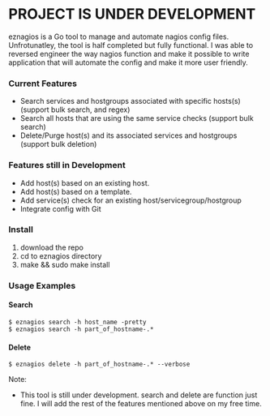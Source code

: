 # PROJECT IS UNDER DEVELOPMENT 

eznagios is a Go tool to manage and automate nagios config files. Unfrotunatley, the tool is half completed but fully functional. 
I was able to reversed engineer the way nagios function and make it possible to write application that will automate the config and make it more user friendly.

### Current Features 
- Search services and hostgroups associated with specific hosts(s) (support bulk search, and regex)
- Search all hosts that are using the same service checks (support bulk search)
- Delete/Purge host(s) and its associated services and hostgroups (support bulk deletion)

### Features still in Development
- Add host(s) based on an existing host.
- Add host(s) based on a template.
- Add service(s) check for an existing host/servicegroup/hostgroup
- Integrate config with Git

### Install
1. download the repo
2. cd to eznagios directory 
3. make && sudo make install


### Usage Examples
#### Search
```shell
$ eznagios search -h host_name -pretty
$ eznagios search -h part_of_hostname-.* 
```

#### Delete 
```shell
$ eznagios delete -h part_of_hostname-.* --verbose
```

Note:

- This tool is still under development. search and delete are function just fine. I will add the rest of the features mentioned above on my free time.
